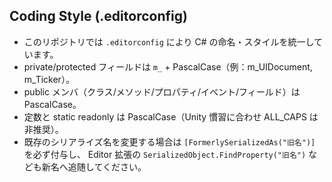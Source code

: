 ## Coding Style (.editorconfig)
- このリポジトリでは `.editorconfig` により C# の命名・スタイルを統一しています。
- private/protected フィールドは `m_` + PascalCase（例：m_UIDocument, m_Ticker）。
- public メンバ（クラス/メソッド/プロパティ/イベント/フィールド）は PascalCase。
- 定数と static readonly は PascalCase（Unity 慣習に合わせ ALL_CAPS は非推奨）。
- 既存のシリアライズ名を変更する場合は `[FormerlySerializedAs("旧名")]` を必ず付与し、
  Editor 拡張の `SerializedObject.FindProperty("旧名")` なども新名へ追随してください。
